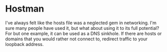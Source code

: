 # Hostman
I've always felt like the hosts file was a neglected gem in networking. I'm sure many people have used it, but what about using it to its full potential? For but one example, it can be used as a DNS sinkhole. If there are hosts or domains that you would rather not connect to, redirect traffic to your loopback address.
